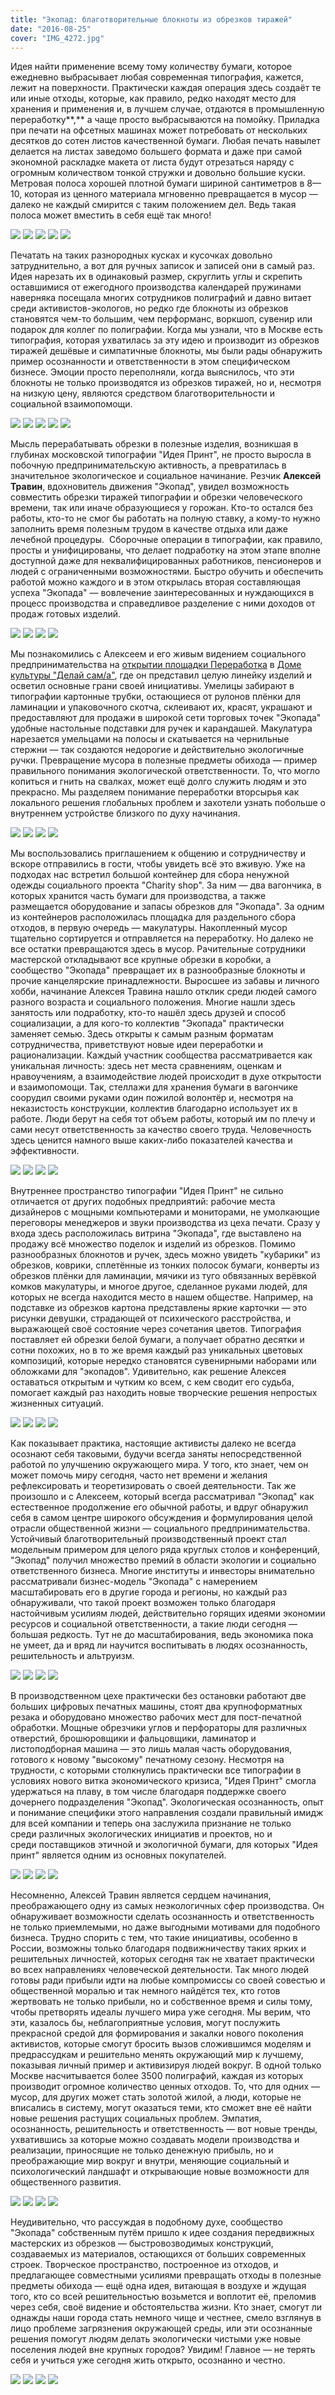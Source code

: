 ```yaml
---
title: "Экопад: благотворительные блокноты из обрезков тиражей"
date: "2016-08-25"
cover: "IMG_4272.jpg"
---
```


Идея найти применение всему тому количеству бумаги, которое ежедневно выбрасывает любая современная типография, кажется, лежит на поверхности. Практически каждая операция здесь создаёт те или иные отходы, которые, как правило, редко находят место для хранения и применения и, в лучшем случае, отдаются в промышленную переработку**,** а чаще просто выбрасываются на помойку. Приладка при печати на офсетных машинах может потребовать от нескольких десятков до сотен листов качественной бумаги. Любая печать навылет делается на листах заведомо большего формата и даже при самой экономной раскладке макета от листа будут отрезаться наряду с огромным количеством тонкой стружки и довольно большие куски. Метровая полоса хорошей плотной бумаги шириной сантиметров в 8—10, которая из ценного материала мгновенно превращается в мусор — далеко не каждый смирится с таким положением дел. Ведь такая полоса может вместить в себя ещё так много!

![](./images/IMG_4199.jpg)
![](./images/IMG_4200.jpg)
![](./images/IMG_4201.jpg)
![](./images/IMG_4203.jpg)
![](./images/IMG_4207.jpg)

Печатать на таких разнородных кусках и кусочках довольно затруднительно, а вот для ручных записок и записей они в самый раз. Идея нарезать их в одинаковый размер, скруглить углы и скрепить оставшимися от ежегодного производства календарей пружинами наверняка посещала многих сотрудников полиграфий и давно витает среди активистов-экологов, но редко где блокноты из обрезков становятся чем-то большим, чем перформанс, воркшоп, сувенир или подарок для коллег по полиграфии. Когда мы узнали, что в Москве есть типография, которая ухватилась за эту идею и производит из обрезков тиражей дешёвые и симпатичные блокноты, мы были рады обнаружить пример осознанности и ответственности в этом специфическом бизнесе. Эмоции просто переполняли, когда выяснилось, что эти блокноты не только производятся из обрезков тиражей, но и, несмотря на низкую цену, являются средством благотворительности и социальной взаимопомощи.


![](./images/IMG_4211.jpg)
![](./images/IMG_4212.jpg)
![](./images/IMG_4214.jpg)
![](./images/IMG_4217.jpg)
![](./images/IMG_4218.jpg)


Мысль перерабатывать обрезки в полезные изделия, возникшая в глубинах московской типографии "Идея Принт", не просто выросла в побочную предпринимательскую активность, а превратилась в значительное экологическое и социальное начинание. Резчик **Алексей Травин**, вдохновитель движения "Экопад", увидел возможность совместить обрезки тиражей типографии и обрезки человеческого времени, так или иначе образующиеся у горожан. Кто-то остался без работы, кто-то не смог бы работать на полную ставку, а кому-то нужно заполнить время полезным трудом в качестве отдыха или даже лечебной процедуры.  Сборочные операции в типографии, как правило, просты и унифицированы, что делает подработку на этом этапе вполне доступной даже для неквалифицированных работников, пенсионеров и людей с ограниченными возможностями. Быстро обучить и обеспечить работой можно каждого и в этом открылась вторая составляющая успеха "Экопада" — вовлечение заинтересованных и нуждающихся в процесс производства и справедливое разделение с ними доходов от продаж готовых изделий.

![](./images/IMG_4221.jpg)
![](./images/IMG_4224.jpg)
![](./images/IMG_4225.jpg)
![](./images/IMG_4228.jpg)

Мы познакомились с Алексеем и его живым видением социального предпринимательства на [открытии площадки Переработка](http://ooley.ru/events/otkrytie-ploshhadki-dk-delaj-sam-a-pererabotka/) в [Доме культуры "Делай сам/а"](http://ooley.ru/places/dom-kultury-delaj-sam-a-2/), где он представил целую линейку изделий и осветил основные грани своей инициативы. Умелицы забирают в типографии картонные трубки, остающиеся от рулонов плёнки для ламинации и упаковочного скотча, склеивают их, красят, украшают и предоставляют для продажи в широкой сети торговых точек "Экопада" удобные настольные подставки для ручек и карандашей. Макулатура нарезается умельцами на полосы и скатывается на чернильные стержни — так создаются недорогие и действительно экологичные ручки. Превращение мусора в полезные предметы обихода — пример правильного понимания экологической ответственности. То, что могло копиться и гнить на свалках, может ещё долго служить людям и это прекрасно. Мы разделяем понимание переработки вторсырья как локального решения глобальных проблем и захотели узнать побольше о внутреннем устройстве близкого по духу начинания.

![](./images/IMG_4230.jpg)
![](./images/IMG_4231.jpg)
![](./images/IMG_4233.jpg)
![](./images/IMG_4234.jpg)

Мы воспользовались приглашением к общению и сотрудничеству и вскоре отправились в гости, чтобы увидеть всё это вживую. Уже на подходах нас встретил большой контейнер для сбора ненужной одежды социального проекта "Charity shop". За ним — два вагончика, в которых хранится часть бумаги для производства, а также размещается оборудование и запасы обрезков для "Экопада". За одним из контейнеров расположилась площадка для раздельного сбора отходов, в первую очередь — макулатуры. Накопленный мусор тщательно сортируется и отправляется на переработку. Но далеко не все остатки превращаются здесь в мусор. Рачительные сотрудники мастерской откладывают все крупные обрезки в коробки, а сообщество "Экопада" превращает их в разнообразные блокноты и прочие канцелярские принадлежности. Выросшее из забавы и личного хобби, начинание Алексея Травина нашло отклик среди людей самого разного возраста и социального положения. Многие нашли здесь занятость или подработку, кто-то нашёл здесь друзей и способ социализации, а для кого-то коллектив "Экопада" практически заменяет семью. Здесь открыты к самым разным форматам сотрудничества, приветствуют новые идеи переработки и рационализации. Каждый участник сообщества рассматривается как уникальная личность: здесь нет места сравнениям, оценкам и нравоучениям, а взаимодействие людей происходит в духе открытости и взаимопомощи. Так, стеллажи для хранения бумаги в вагончике соорудил своими руками один пожилой волонтёр и, несмотря на неказистость конструкции, коллектив благодарно использует их в работе. Люди берут на себя тот объем работы, который им по плечу и сами несут ответственность за качество своего труда. Человечность здесь ценится намного выше каких-либо показателей качества и эффективности.

![](./images/IMG_4235.jpg)
![](./images/IMG_4236.jpg)
![](./images/IMG_4237.jpg)
![](./images/IMG_4239.jpg)

Внутреннее пространство типографии "Идея Принт" не сильно отличается от других подобных предприятий: рабочие места дизайнеров с мощными компьютерами и мониторами, не умолкающие переговоры менеджеров и звуки производства из цеха печати. Сразу у входа здесь расположилась витрина "Экопада", где выставлено на продажу всё множество поделок и изделий из обрезков. Помимо разнообразных блокнотов и ручек, здесь можно увидеть "кубарики" из обрезков, коврики, сплетённые из тонких полосок бумаги, конверты из обрезков плёнки для ламинации, мячики из туго обвязанных верёвкой комков макулатуры, и многое другое, сделанное руками людей, для которых не всегда находится место в нашем обществе. Например, на подставке из обрезков картона представлены яркие карточки — это рисунки девушки, страдающей от психического расстройства, и выражающей своё состояние через сочетания цветов. Типография поставляет ей обрезки белой бумаги, а получает обратно десятки и сотни похожих, но в то же время каждый раз уникальных цветовых композиций, которые нередко становятся сувенирными наборами или обложками для "экопадов". Удивительно, как решение Алексея оставаться открытым и чутким ко всем, с кем сводит его судьба, помогает каждый раз находить новые творческие решения непростых жизненных ситуаций.

![](./images/IMG_4240.jpg)
![](./images/IMG_4243.jpg)
![](./images/IMG_4245.jpg)
![](./images/IMG_4247.jpg)

Как показывает практика, настоящие активисты далеко не всегда осознают себя таковыми, будучи всегда заняты непосредственной работой по улучшению окружающего мира. У того, кто знает, чем он может помочь миру сегодня, часто нет времени и желания рефлексировать и теоретизировать о своей деятельности. Так же произошло и с Алексеем, который всегда рассматривал "Экопад" как естественное продолжение его обычной работы, и вдруг обнаружил себя в самом центре широкого обсуждения и формулирования целой отрасли общественной жизни — социального предпринимательства. Устойчивый благотворительный производственный проект стал модельным примером для целого ряда круглых столов и конференций, "Экопад" получил множество премий в области экологии и социально ответственного бизнеса. Многие институты и инвесторы внимательно рассматривали бизнес-модель "Экопада" с намерением масштабировать его в другие города и регионы, но каждый раз обнаруживали, что такой проект возможен только благодаря настойчивым усилиям людей, действительно горящих идеями экономии ресурсов и социальной ответственности, а такие люди сегодня — большая редкость. Тут не до масштабирования, ведь экономика пока не умеет, да и вряд ли научится воспитывать в людях осознанность, решительность и альтруизм.

![](./images/IMG_4250.jpg)
![](./images/IMG_4252.jpg)
![](./images/IMG_4256.jpg)
![](./images/IMG_4257.jpg)

В производственном цехе практически без остановки работают две больших цифровых печатных машины, стоят два крупноформатных резака и оборудовано множество рабочих мест для пост-печатной обработки. Мощные обрезчики углов и перфораторы для различных отверстий, брошюровщики и фальцовщики, ламинатор и листоподборная машина — это лишь малая часть оборудования, готового к новому "высокому" печатному сезону. Несмотря на трудности, с которыми столкнулись практически все типографии в условиях нового витка экономического кризиса, "Идея Принт" смогла удержаться на плаву, в том числе благодаря поддержке своего дочернего подразделения "Экопад". Экологическая осознанность, опыт и понимание специфики этого направления создали правильный имидж для всей компании и теперь она заслужила признание не только среди различных экологических инициатив и проектов, но и среди поставщиков этичной и экологичной бумаги, для которых "Идея принт" является одним из основных покупателей.

![](./images/IMG_4259.jpg)
![](./images/IMG_4260.jpg)
![](./images/IMG_4261.jpg)
![](./images/IMG_4262.jpg)

Несомненно, Алексей Травин является сердцем начинания, преображающего одну из самых неэкологичных сфер производства. Он обнаруживает возможности сделать осознанность и ответственность не только приемлемыми, но даже выгодными мотивами для подобного бизнеса. Трудно спорить с тем, что такие инициативы, особенно в России, возможны только благодаря подвижничеству таких ярких и решительных личностей, которых сегодня так не хватает практически во всех направлениях человеческой деятельности. Так много людей готовы ради прибыли идти на любые компромиссы со своей совестью и общественной моралью и так немного найдётся тех, кто готов жертвовать не только прибыли, но и собственное время и силы тому, чтобы претворять идеалы лучшего мира уже сегодня. Мы верим, что эти, казалось бы, неблагоприятные условия, могут послужить прекрасной средой для формирования и закалки нового поколения активистов, которые смогут бросить вызов сложившимся моделям и предрассудкам и решительно менять окружающий мир к лучшему, показывая личный пример и активизируя людей вокруг. В одной только Москве насчитывается более 3500 полиграфий, каждая из которых производит огромное количество ценных отходов. То, что для одних — мусор, для других может стать золотой жилой, а люди, которые не вписались в систему, могут оказаться теми, кто сможет вне её найти новые решения растущих социальных проблем. Эмпатия, осознанность, решительность и ответственность — вот новые тренды, ухватившись за которые можно создавать модели производства и реализации, приносящие не только денежную прибыль, но и преображающие мир вокруг и внутри, меняющие социальный и психологический ландшафт и открывающие новые возможности для общественного развития.

![](./images/IMG_4264.jpg)
![](./images/IMG_4265.jpg)
![](./images/IMG_4266.jpg)
![](./images/IMG_4267.jpg)

Неудивительно, что рассуждая в подобному духе, сообщество "Экопада" собственным путём пришло к идее создания передвижных мастерских из обрезков — быстровозводимых конструкций, создаваемых из материалов, остающихся от больших современных строек. Творческое пространство, построенное из отходов, и предлагающее совместными усилиями превращать отходы в полезные предметы обихода — ещё одна идея, витающая в воздухе и ждущая того, кто со всей решительностью возьмется и воплотит её, преломив через себя, своё видение и обстоятельства жизни. Кто знает, смогут ли однажды наши города стать немного чище и честнее, смело взглянув в лицо проблеме загрязнения окружающей среды, или эти осознанные решения помогут людям делать экологически чистыми уже новые поселения людей вне крупных городов? Увидим! Главное — не терять себя и учиться уже сегодня жить открыто, осознанно и честно.

![](./images/IMG_4268.jpg)
![](./images/IMG_4273.jpg)
![](./images/IMG_4274.jpg)
![](./images/IMG_4276.jpg)